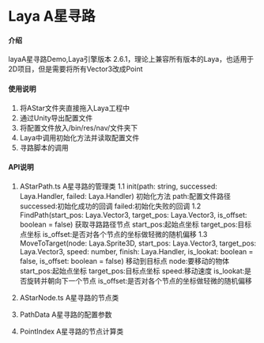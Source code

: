 # Laya A星寻路

#### 介绍

layaA星寻路Demo,Laya引擎版本 2.6.1，理论上兼容所有版本的Laya，也适用于2D项目，但是需要将所有Vector3改成Point

#### 使用说明

1.	将AStar文件夹直接拖入Laya工程中
2.  通过Unity导出配置文件
3.	将配置文件放入/bin/res/nav/文件夹下
4.	Laya中调用初始化方法并读取配置文件
5.	寻路脚本的调用

#### API说明

1.	AStarPath.ts A星寻路的管理类
1.1	init(path: string, successed: Laya.Handler, failed: Laya.Handler)
	初始化方法 	path:配置文件路径	successed:初始化成功的回调	failed:初始化失败的回调
1.2	FindPath(start_pos: Laya.Vector3, target_pos: Laya.Vector3, is_offset: boolean = false)
	获取寻路路径节点	start_pos:起始点坐标	target_pos:目标点坐标	is_offset:是否对各个节点的坐标做轻微的随机偏移
1.3	MoveToTarget(node: Laya.Sprite3D, start_pos: Laya.Vector3, target_pos: Laya.Vector3, speed: number, finish: Laya.Handler, is_lookat: boolean = false, is_offset: boolean = false)
	移动到目标点	node:要移动的物体	start_pos:起始点坐标	target_pos:目标点坐标	speed:移动速度 is_lookat:是否旋转并朝向下一个节点	is_offset:是否对各个节点的坐标做轻微的随机偏移

2.	AStarNode.ts A星寻路的节点类

3.	PathData	A星寻路的配置参数

4.	PointIndex	A星寻路的节点计算类
